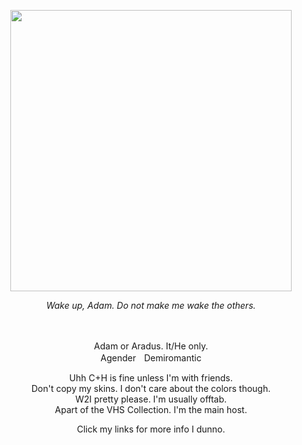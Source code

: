 <p align="center">
<img src="https://files.catbox.moe/uoirut.png" width="450" height="450"/>
</p>

<p align="center">
<em>Wake up, Adam. Do not make me wake the others.</em>
</p>
ㅤ

<p align="center">
Adam or Aradus. It/He only.
<br>
AgenderㅤDemiromantic
</p>

<p align="center">
Uhh C+H is fine unless I'm with friends.
<br>
Don't copy my skins. I don't care about the colors though.
<br>
W2I pretty please. I'm usually offtab.
<br>
Apart of the VHS Collection. I'm the main host.
</p>

<p align="center">
Click my links for more info I dunno.

